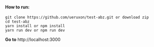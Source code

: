 
#### How to run: 

```
git clone https://github.com/ueruxon/test-abz.git or download zip
cd test-abz
yarn install or npm install
yarn run dev or npm run dev
```

**Go to** http://localhost:3000 